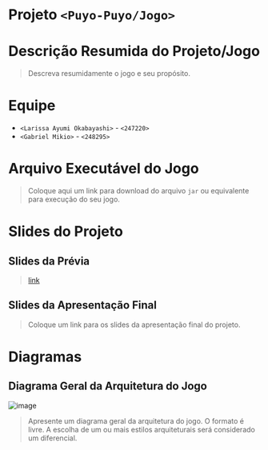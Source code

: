 # Projeto `<Puyo-Puyo/Jogo>`

# Descrição Resumida do Projeto/Jogo

> Descreva resumidamente o jogo e seu propósito.

# Equipe
* `<Larissa Ayumi Okabayashi>` - `<247220>`
* `<Gabriel Mikio>` - `<248295>`

# Arquivo Executável do Jogo

> Coloque aqui um link para download do arquivo `jar` ou equivalente para execução do seu jogo.

# Slides do Projeto

## Slides da Prévia
> [link](https://www.canva.com/design/DAFBKpJP6-U/I3DJP-M3G08Ff8unRmgwOw/view?utm_content=DAFBKpJP6-U&utm_campaign=designshare&utm_medium=link2&utm_source=sharebutton)

## Slides da Apresentação Final
> Coloque um link para os slides da apresentação final do projeto.

# Diagramas

## Diagrama Geral da Arquitetura do Jogo
![image](https://user-images.githubusercontent.com/82288999/176044745-79eb9d70-346f-4411-9e80-c45aa416bffd.png)


> Apresente um diagrama geral da arquitetura do jogo. O formato é livre. A escolha de um ou mais estilos arquiteturais será considerado um diferencial.
